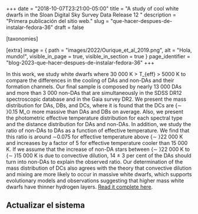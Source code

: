 +++
date = "2018-10-07T23:21:00-05:00"
title = "A study of cool white dwarfs in the Sloan Digital Sky Survey Data Release 12 "
description = "Primera publicación del sitio web."
slug = "que-hacer-despues-de-instalar-fedora-36"
draft = false

[taxonomies]


[extra]
    image = { path = "images/2022/Ourique_et_al_2019.png", alt = "Hola, mundo!", visible_in_page = true, visible_in_section = true }
    page_identifier = "blog-2023-que-hacer-despues-de-instalar-fedora-36"
+++


In this work, we study white dwarfs where 30 000 K > T_{eff} > 5000 K to compare the differences in the cooling of DAs and non-DAs and their formation channels. Our final sample is composed by nearly 13 000 DAs and more than 3 000 non-DAs that are simultaneously in the SDSS DR12 spectroscopic database and in the Gaia survey DR2. We present the mass distribution for DAs, DBs, and DCs, where it is found that the DCs are {∼ }0.15 M_⊙ more massive than DAs and DBs on average. Also, we present the photometric effective temperature distribution for each spectral type and the distance distribution for DAs and non-DAs. In addition, we study the ratio of non-DAs to DAs as a function of effective temperature. We find that this ratio is around ∼0.075 for effective temperature above {∼ }22 000 K and increases by a factor of 5 for effective temperature cooler than 15 000 K. If we assume that the increase of non-DA stars between {∼ }22 000 K to {∼ }15 000 K is due to convective dilution, 14 ± 3 per cent of the DAs should turn into non-DAs to explain the observed ratio. Our determination of the mass distribution of DCs also agrees with the theory that convective dilution and mixing are more likely to occur in massive white dwarfs, which supports evolutionary models and observations suggesting that higher mass white dwarfs have thinner hydrogen layers.  [Read it complete here](https://arxiv.org/pdf/1810.03554.pdf).
<!-- more -->

## Actualizar el sistema
